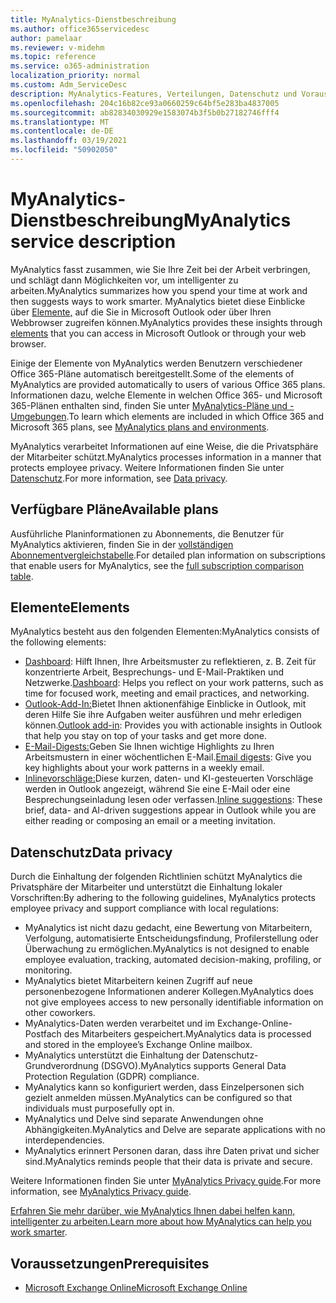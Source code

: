 ```yaml
---
title: MyAnalytics-Dienstbeschreibung
ms.author: office365servicedesc
author: pamelaar
ms.reviewer: v-midehm
ms.topic: reference
ms.service: o365-administration
localization_priority: normal
ms.custom: Adm_ServiceDesc
description: MyAnalytics-Features, Verteilungen, Datenschutz und Voraussetzungen
ms.openlocfilehash: 204c16b82ce93a0660259c64bf5e283ba4837005
ms.sourcegitcommit: ab82834030929e1583074b3f5b0b27182746fff4
ms.translationtype: MT
ms.contentlocale: de-DE
ms.lasthandoff: 03/19/2021
ms.locfileid: "50902050"
---
```

# <a name="myanalytics-service-description"></a><span data-ttu-id="1db0f-103">MyAnalytics-Dienstbeschreibung</span><span class="sxs-lookup"><span data-stu-id="1db0f-103">MyAnalytics service description</span></span>

<span data-ttu-id="1db0f-104">MyAnalytics fasst zusammen, wie Sie Ihre Zeit bei der Arbeit verbringen, und schlägt dann Möglichkeiten vor, um intelligenter zu arbeiten.</span><span class="sxs-lookup"><span data-stu-id="1db0f-104">MyAnalytics summarizes how you spend your time at work and then suggests ways to work smarter.</span></span> <span data-ttu-id="1db0f-105">MyAnalytics bietet diese Einblicke über [Elemente,](#elements) auf die Sie in Microsoft Outlook oder über Ihren Webbrowser zugreifen können.</span><span class="sxs-lookup"><span data-stu-id="1db0f-105">MyAnalytics provides these insights through [elements](#elements) that you can access in Microsoft Outlook or through your web browser.</span></span>

<span data-ttu-id="1db0f-106">Einige der Elemente von MyAnalytics werden Benutzern verschiedener Office 365-Pläne automatisch bereitgestellt.</span><span class="sxs-lookup"><span data-stu-id="1db0f-106">Some of the elements of MyAnalytics are provided automatically to users of various Office 365 plans.</span></span> <span data-ttu-id="1db0f-107">Informationen dazu, welche Elemente in welchen Office 365- und Microsoft 365-Plänen enthalten sind, finden Sie unter [MyAnalytics-Pläne und -Umgebungen](https://docs.microsoft.com/workplace-analytics/myanalytics/overview/plans-environments).</span><span class="sxs-lookup"><span data-stu-id="1db0f-107">To learn which elements are included in which Office 365 and Microsoft 365 plans, see [MyAnalytics plans and environments](https://docs.microsoft.com/workplace-analytics/myanalytics/overview/plans-environments).</span></span>  

<span data-ttu-id="1db0f-108">MyAnalytics verarbeitet Informationen auf eine Weise, die die Privatsphäre der Mitarbeiter schützt.</span><span class="sxs-lookup"><span data-stu-id="1db0f-108">MyAnalytics processes information in a manner that protects employee privacy.</span></span> <span data-ttu-id="1db0f-109">Weitere Informationen finden Sie unter [Datenschutz](#data-privacy).</span><span class="sxs-lookup"><span data-stu-id="1db0f-109">For more information, see [Data privacy](#data-privacy).</span></span>

## <a name="available-plans"></a><span data-ttu-id="1db0f-110">Verfügbare Pläne</span><span class="sxs-lookup"><span data-stu-id="1db0f-110">Available plans</span></span>

<span data-ttu-id="1db0f-111">Ausführliche Planinformationen zu Abonnements, die Benutzer für MyAnalytics aktivieren, finden Sie in der [vollständigen Abonnementvergleichstabelle](https://www.microsoft.com/microsoft-365/compare-microsoft-365-enterprise-plans).</span><span class="sxs-lookup"><span data-stu-id="1db0f-111">For detailed plan information on subscriptions that enable users for MyAnalytics, see the [full subscription comparison table](https://www.microsoft.com/microsoft-365/compare-microsoft-365-enterprise-plans).</span></span>

## <a name="elements"></a><span data-ttu-id="1db0f-112">Elemente</span><span class="sxs-lookup"><span data-stu-id="1db0f-112">Elements</span></span>

<span data-ttu-id="1db0f-113">MyAnalytics besteht aus den folgenden Elementen:</span><span class="sxs-lookup"><span data-stu-id="1db0f-113">MyAnalytics consists of the following elements:</span></span>

* <span data-ttu-id="1db0f-114">[Dashboard](https://docs.microsoft.com/workplace-analytics/myanalytics/use/dashboard-2): Hilft Ihnen, Ihre Arbeitsmuster zu reflektieren, z. B. Zeit für konzentrierte Arbeit, Besprechungs- und E-Mail-Praktiken und Netzwerke.</span><span class="sxs-lookup"><span data-stu-id="1db0f-114">[Dashboard](https://docs.microsoft.com/workplace-analytics/myanalytics/use/dashboard-2): Helps you reflect on your work patterns, such as time for focused work, meeting and email practices, and networking.</span></span>
* <span data-ttu-id="1db0f-115">[Outlook-Add-In:](https://docs.microsoft.com/workplace-analytics/myanalytics/use/add-in)Bietet Ihnen aktionenfähige Einblicke in Outlook, mit deren Hilfe Sie ihre Aufgaben weiter ausführen und mehr erledigen können.</span><span class="sxs-lookup"><span data-stu-id="1db0f-115">[Outlook add-in](https://docs.microsoft.com/workplace-analytics/myanalytics/use/add-in): Provides you with actionable insights in Outlook that help you stay on top of your tasks and get more done.</span></span>
* <span data-ttu-id="1db0f-116">[E-Mail-Digests:](https://docs.microsoft.com/workplace-analytics/myanalytics/use/email-digest-2)Geben Sie Ihnen wichtige Highlights zu Ihren Arbeitsmustern in einer wöchentlichen E-Mail.</span><span class="sxs-lookup"><span data-stu-id="1db0f-116">[Email digests](https://docs.microsoft.com/workplace-analytics/myanalytics/use/email-digest-2): Give you key highlights about your work patterns in a weekly email.</span></span>
* <span data-ttu-id="1db0f-117">[Inlinevorschläge:](https://docs.microsoft.com/workplace-analytics/myanalytics/use/mya-notifications)Diese kurzen, daten- und KI-gesteuerten Vorschläge werden in Outlook angezeigt, während Sie eine E-Mail oder eine Besprechungseinladung lesen oder verfassen.</span><span class="sxs-lookup"><span data-stu-id="1db0f-117">[Inline suggestions](https://docs.microsoft.com/workplace-analytics/myanalytics/use/mya-notifications): These brief, data- and AI-driven suggestions appear in Outlook while you are either reading or composing an email or a meeting invitation.</span></span>

## <a name="data-privacy"></a><span data-ttu-id="1db0f-118">Datenschutz</span><span class="sxs-lookup"><span data-stu-id="1db0f-118">Data privacy</span></span>

<span data-ttu-id="1db0f-119">Durch die Einhaltung der folgenden Richtlinien schützt MyAnalytics die Privatsphäre der Mitarbeiter und unterstützt die Einhaltung lokaler Vorschriften:</span><span class="sxs-lookup"><span data-stu-id="1db0f-119">By adhering to the following guidelines, MyAnalytics protects employee privacy and support compliance with local regulations:</span></span>

* <span data-ttu-id="1db0f-120">MyAnalytics ist nicht dazu gedacht, eine Bewertung von Mitarbeitern, Verfolgung, automatisierte Entscheidungsfindung, Profilerstellung oder Überwachung zu ermöglichen.</span><span class="sxs-lookup"><span data-stu-id="1db0f-120">MyAnalytics is not designed to enable employee evaluation, tracking, automated decision-making, profiling, or monitoring.</span></span>
* <span data-ttu-id="1db0f-121">MyAnalytics bietet Mitarbeitern keinen Zugriff auf neue personenbezogene Informationen anderer Kollegen.</span><span class="sxs-lookup"><span data-stu-id="1db0f-121">MyAnalytics does not give employees access to new personally identifiable information on other coworkers.</span></span>
* <span data-ttu-id="1db0f-122">MyAnalytics-Daten werden verarbeitet und im Exchange-Online-Postfach des Mitarbeiters gespeichert.</span><span class="sxs-lookup"><span data-stu-id="1db0f-122">MyAnalytics data is processed and stored in the employee’s Exchange Online mailbox.</span></span>
* <span data-ttu-id="1db0f-123">MyAnalytics unterstützt die Einhaltung der Datenschutz-Grundverordnung (DSGVO).</span><span class="sxs-lookup"><span data-stu-id="1db0f-123">MyAnalytics supports General Data Protection Regulation (GDPR) compliance.</span></span>
* <span data-ttu-id="1db0f-124">MyAnalytics kann so konfiguriert werden, dass Einzelpersonen sich gezielt anmelden müssen.</span><span class="sxs-lookup"><span data-stu-id="1db0f-124">MyAnalytics can be configured so that individuals must purposefully opt in.</span></span>
* <span data-ttu-id="1db0f-125">MyAnalytics und Delve sind separate Anwendungen ohne Abhängigkeiten.</span><span class="sxs-lookup"><span data-stu-id="1db0f-125">MyAnalytics and Delve are separate applications with no interdependencies.</span></span>
* <span data-ttu-id="1db0f-126">MyAnalytics erinnert Personen daran, dass ihre Daten privat und sicher sind.</span><span class="sxs-lookup"><span data-stu-id="1db0f-126">MyAnalytics reminds people that their data is private and secure.</span></span>

<span data-ttu-id="1db0f-127">Weitere Informationen finden Sie unter [MyAnalytics Privacy guide](https://docs.microsoft.com/workplace-analytics/myanalytics/overview/privacy-guide).</span><span class="sxs-lookup"><span data-stu-id="1db0f-127">For more information, see [MyAnalytics Privacy guide](https://docs.microsoft.com/workplace-analytics/myanalytics/overview/privacy-guide).</span></span>

<span data-ttu-id="1db0f-128">[Erfahren Sie mehr darüber, wie MyAnalytics Ihnen dabei helfen kann, intelligenter zu arbeiten.](https://products.office.com/business/myanalytics-personal-analytics)</span><span class="sxs-lookup"><span data-stu-id="1db0f-128">[Learn more about how MyAnalytics can help you work smarter](https://products.office.com/business/myanalytics-personal-analytics).</span></span>

## <a name="prerequisites"></a><span data-ttu-id="1db0f-129">Voraussetzungen</span><span class="sxs-lookup"><span data-stu-id="1db0f-129">Prerequisites</span></span>

* [<span data-ttu-id="1db0f-130">Microsoft Exchange Online</span><span class="sxs-lookup"><span data-stu-id="1db0f-130">Microsoft Exchange Online</span></span>](https://docs.microsoft.com/office365/servicedescriptions/exchange-online-service-description/exchange-online-service-description)
